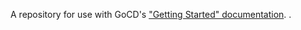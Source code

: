 A repository for use with GoCD's ["Getting Started" documentation](https://www.go.cd/getting-started/part-1/).
.
